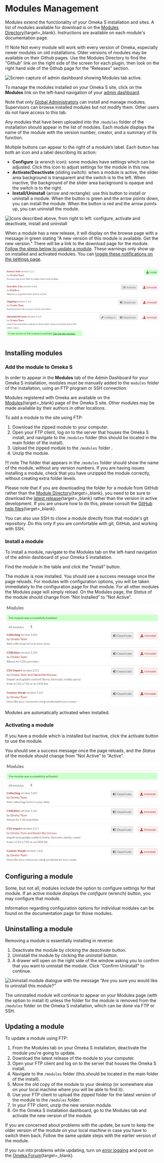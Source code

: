 # Modules Management

Modules extend the functionality of your Omeka S installation and sites. A list of modules available for download is on the [Modules Directory](https://omeka.org/s/modules/){target=_blank}. Instructions are available on each module's documentation page. 

!!! Note
    Not every module will work with every version of Omeka, especially newer modules on old installations. Older versions of modules may be available on their Github pages. Use the Modules Directory to find the "Github" link on the right side of the screen for each plugin, then look on the right hand side of the Github page for the "Releases" section. 

![Screen capture of admin dashboard showing Modules tab active.](modulesfiles/modulesbrowse.png)

To manage the modules installed on your Omeka S site, click on the **Modules** link on the left-hand navigation of your [admin dashboard](../admin-dashboard.md).

Note that only [Global Administrators](../admin/users.md) can install and manage modules; Supervisors can browse installed modules but not modify them. Other users do not have access to this tab.

Any modules that have been uploaded into the `/modules` folder of the installation should appear in the list of modules. Each module displays the name of the module with the version number, creator, and a summary of its function. 

Multiple buttons can appear to the right of a module’s label. Each button has both an icon and a label describing its action:

- **Configure** (a wrench icon): some modules have settings which can be adjusted. Click this icon to adjust settings for the module in this row.
- **Activate/Deactivate** (sliding switch): when a module is active, the slider area background is transparent and the switch is to the left. When inactive, the background of the slider area background is opaque and the switch is to the right.
- **Install/Uninstall** (arrow and rectangle): use this button to install or uninstall a module. When the button is green and the arrow points down, you can install the module. When the button is red and the arrow points up, you can uninstall the module.

![Icons described above, from right to left: configure, activate and deactivate, install and uninstall](modulesfiles/moduleButtons.png)

When a module has a new release, it will display on the browse page with a message in green stating "A new version of this module is available. Get the new version." There will be a link to the download page for the module. [Follow the steps below to update a module](#updating-a-module). These warnings only show up on installed and activated modules. You can [toggle these notifications on the settings page](../admin/settings.md#general).

![A list of modules in different states. One is uninstalled, one is installed but not active, two are active but only one is showing a Configure button. The last module on the list has a "new version" banner in green.](modulesfiles/moduleUpdatemsg.png)

## Installing modules
### Add the module to Omeka S
In order to appear in the **Modules** tab of the Admin Dashboard for your Omeka S installation, modules must be manually added to the `modules` folder of the installation, using an FTP program or SSH connection.

Modules registered with Omeka are available on the [Modules](https://omeka.org/s/modules/){target=_blank} page of the Omeka S site. Other modules may be made available by their authors in other locations.

To add a module to the site using FTP:

1. Download the zipped module to your computer.
1. Open your FTP client, log on to the server that houses the Omeka S install, and navigate to the `/modules` folder (this should be located in the main folder of the install).
1. Upload the zipped module to the `/modules` folder .
1. Unzip the module.

!!! note
	The folder that appears in the `/modules` folder should show the name of the module, without any version numbers. If you are having issues installing a module, check that you have unzipped the module correctly, without creating extra folder levels.

Please note that if you are downloading the folder for a module from GitHub rather than the [Module Directory](https://omeka.org/s/modules/){target=_blank}, you need to be sure to download the [latest release](https://help.github.com/en/articles/linking-to-releases){target=_blank} rather than the version in active development. If you are unsure how to do this, please consult the [GitHub help files](https://help.github.com/en){target=_blank}.

You can also use SSH to clone a module directly from that module's git repository. Do this only if you are comfortable with git, GitHub, and working with SSH.

### Install a module
To install a module, navigate to the Modules tab on the left-hand navigation of the admin dashboard of your Omeka S installation.

Find the module in the table and click the "Install" button.

The module is now installed. You should see a success message once the page reloads. For modules with configuration options, you will be taken immediately to the configuration page for that module. For all other modules the Modules page will simply reload. On the Modules page, the *Status* of the module should change from “Not Installed” to “Not Active”.

![Success message with green highlight reading “The module was successfully installed”](modulesfiles/mods_insuccess.png)

Modules are automatically activated when installed. 

### Activating a module
If you have a module which is installed but inactive, click the activate button to use the module.

You should see a success message once the page reloads, and the *Status* of the module should change from “Not Active” to “Active”.

![Success message with green highlight reading “The module was successfully activated”](modulesfiles/mods_acsuccess.png)

## Configuring a module
Some, but not all, modules include the option to configure settings for that module. If an active module displays the *configure* (wrench) button, you may configure that module.

Information regarding configuration options for individual modules can be found on the documentation page for those modules.

## Uninstalling a module
Removing a module is essentially installing in reverse:

1. Deactivate the module by clicking the *deactivate* button.
1. Uninstall the module by clicking the *uninstall* button.
1. A drawer will open on the right side of the window asking you to confirm that you want to uninstall the module. Click “Confirm Uninstall” to continue.

![Uninstall module dialogue with the message “Are you sure you would like to uninstall this module?”](modulesfiles/mods_confirmuninstall.png)

The uninstalled module will continue to appear on your Modules page (with the option to install it) unless the folder for the module is removed from the `/modules` folder on the Omeka S installation, which can be done via FTP or SSH.

## Updating a module
To update a module using FTP:

1. From the Modules tab on your Omeka S installation, deactivate the module you're going to update.
2. Download the latest release of the module to your computer.
1. Open your FTP client and log on to the server that houses the Omeka S install.
2. Navigate to the `/modules` folder (this should be located in the main folder of the install).
3. Move the old copy of the module to your desktop (or somewhere else on your local machine where you will be able to find it).
4. Use your FTP client to upload the zipped folder for the latest version of the module to the `/modules` folder. 
5. In your FTP client, unzip the new version module.
6. On the Omeka S installation dashboard, go to the Modules tab and activate the new version of the module.

If you are concerned about problems with the update, be sure to keep the older version of the module on your local machine in case you have to switch them back. Follow the same update steps with the earlier version of the module.

If you run into problems while updating, turn on [error logging](../errorLogging) and post on the [Omeka Forum](https://forum.omeka.org/c/omeka-s/modules){target=_blank}. 
